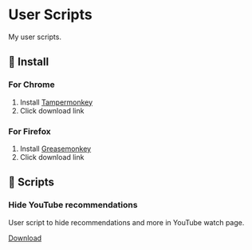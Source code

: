 # User Scripts
My user scripts.

## 🚀 Install
### For Chrome

1. Install [Tampermonkey](https://chrome.google.com/webstore/detail/tampermonkey/dhdgffkkebhmkfjojejmpbldmpobfkfo)
2. Click download link

### For Firefox

1. Install [Greasemonkey](https://addons.mozilla.org/ja/firefox/addon/greasemonkey/)
2. Click download link

## 🤖 Scripts
### Hide YouTube recommendations

User script to hide recommendations and more in YouTube watch page.

[Download](https://github.com/kawamataryo/userscripts/raw/main/src/hide-youtube-recommendations.user.js)
